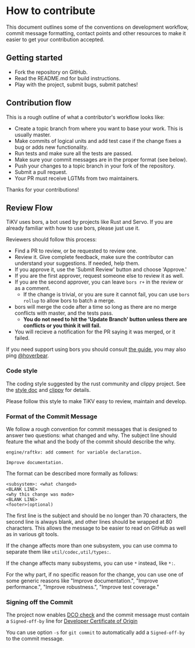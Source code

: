 # How to contribute

This document outlines some of the conventions on development workflow, commit message formatting, contact points and other
resources to make it easier to get your contribution accepted.

## Getting started

- Fork the repository on GitHub.
- Read the README.md for build instructions.
- Play with the project, submit bugs, submit patches!

## Contribution flow

This is a rough outline of what a contributor's workflow looks like:

- Create a topic branch from where you want to base your work. This is usually master.
- Make commits of logical units and add test case if the change fixes a bug or adds new functionality.
- Run tests and make sure all the tests are passed.
- Make sure your commit messages are in the proper format (see below).
- Push your changes to a topic branch in your fork of the repository.
- Submit a pull request.
- Your PR must receive LGTMs from two maintainers.

Thanks for your contributions!

## Review Flow

TiKV uses bors, a bot used by projects like Rust and Servo. If you are already familiar with how to use bors, please just use it.

Reviewers should follow this process:

- Find a PR to review, or be requested to review one.
- Review it. Give complete feedback, make sure the contributor can understand your suggestions. If needed, help them.
- If you approve it, use the 'Submit Review' button and choose 'Approve.'
- If you are the first approver, request someone else to review it as well.
- If you are the second approver, you can leave `bors r+` in the review or as a comment.
    + If the change is trivial, or you are sure it cannot fail, you can use `bors rollup` to allow bors to batch a merge.
- bors will merge the code after a time so long as there are no merge conflicts with master, and the tests pass.
    + **You do not need to hit the 'Update Branch' button unless there are conflicts or you think it will fail.**
- You will recieve a notification for the PR saying it was merged, or it failed.

If you need support using bors you should consult [the guide](https://bors.tech/documentation/getting-started/), you may also ping [@hoverbear](https://github.com/hoverbear/).

### Code style

The coding style suggested by the rust community and clippy project. See the [style doc](https://aturon.github.io/README.html) and [clippy](https://github.com/Manishearth/rust-clippy) for details.

Please follow this style to make TiKV easy to review, maintain and develop.

### Format of the Commit Message

We follow a rough convention for commit messages that is designed to answer two
questions: what changed and why. The subject line should feature the what and
the body of the commit should describe the why.

```
engine/raftkv: add comment for variable declaration.

Improve documentation.
```

The format can be described more formally as follows:

```
<subsystem>: <what changed>
<BLANK LINE>
<why this change was made>
<BLANK LINE>
<footer>(optional)
```

The first line is the subject and should be no longer than 70 characters, the
second line is always blank, and other lines should be wrapped at 80 characters.
This allows the message to be easier to read on GitHub as well as in various
git tools.

If the change affects more than one subsystem, you can use comma to separate them like `util/codec,util/types:`.

If the change affects many subsystems, you can use ```*``` instead, like ```*:```.

For the why part, if no specific reason for the change,
you can use one of some generic reasons like "Improve documentation.",
"Improve performance.", "Improve robustness.", "Improve test coverage."

### Signing off the Commit

The project now enables [DCO check](https://github.com/probot/dco#how-it-works) and the commit message must contain a `Signed-off-by` line for [Developer Certificate of Origin](https://developercertificate.org/)

You can use option `-s` for `git commit` to automatically add a `Signed-off-by` to the commit message. 
